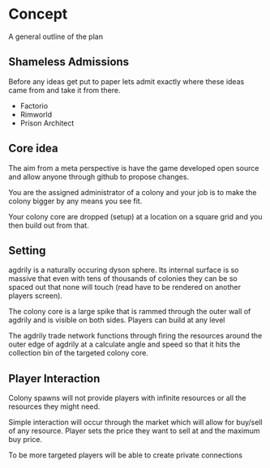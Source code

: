 # Concept

A general outline of the plan

## Shameless Admissions

Before any ideas get put to paper lets admit exactly where these ideas came from and take it from there.

 - Factorio
 - Rimworld
 - Prison Architect

## Core idea

The aim from a meta perspective is have the game developed open source and allow anyone through github to propose changes.

You are the assigned administrator of a colony and your job is to make the colony bigger by any means you see fit.

Your colony core are dropped (setup) at a location on a square grid and you then build out from that.

## Setting

agdrily is a naturally occuring dyson sphere. Its internal surface is so massive that even with tens of thousands of colonies they can be so spaced out that none will touch (read have to be rendered on another players screen).

The colony core is a large spike that is rammed through the outer wall of agdrily and is visible on both sides. Players can build at any level

The agdrily trade network functions through firing the resources around the outer edge of agdrily at a calculate angle and speed so that it hits the collection bin of the targeted colony core.

## Player Interaction

Colony spawns will not provide players with infinite resources or all the resources they might need.

Simple interaction will occur through the market which will allow for buy/sell of any resource. Player sets the price they want to sell at and the maximum buy price.

To be more targeted players will be able to create private connections
